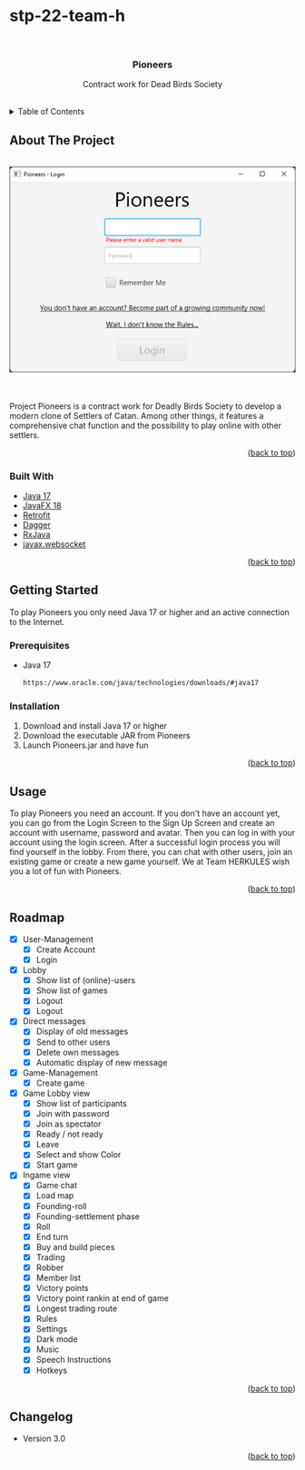 # stp-22-team-h

<div id="top"></div>

<br>
<h3 align="center">Pioneers</h3>
<div align="center">
  <p align="center">
    Contract work for Dead Birds Society
  </p>
</div>
<br>

<!-- TABLE OF CONTENTS -->
<details>
  <summary>Table of Contents</summary>
  <ol>
    <li>
      <a href="#about-the-project">About The Project</a>So
      <ul>
        <li><a href="#built-with">Built With</a></li>
      </ul>
    </li>
    <li>
      <a href="#getting-started">Getting Started</a>
      <ul>
        <li><a href="#prerequisites">Prerequisites</a></li>
        <li><a href="#installation">Installation</a></li>
      </ul>
    </li>
    <li><a href="#usage">Usage</a></li>
    <li><a href="#roadmap">Roadmap</a></li>
    <li><a href="#changelog">Changelog</a></li>
  </ol>
</details>


<!-- ABOUT THE PROJECT -->
## About The Project
<br>

<div align="center">
  <a href="https://github.com/sekassel/stp-22-team-h">
    <img src="images/pioneers.png">
  </a>
</div>

<br><br>
Project Pioneers is a contract work for Deadly Birds Society to develop a modern clone of Settlers of Catan. Among other things, it features a comprehensive chat function and the possibility to play online with other settlers.

<p align="right">(<a href="#top">back to top</a>)</p>

### Built With

* [Java 17](https://www.oracle.com/java/)
* [JavaFX 18](https://openjfx.io/)
* [Retrofit](https://square.github.io/retrofit/)
* [Dagger](https://dagger.dev/)
* [RxJava](https://reactivex.io/)
* [javax.websocket](https://frontbackend.com/maven/artifact/javax.websocket)

<p align="right">(<a href="#top">back to top</a>)</p>


<!-- GETTING STARTED -->
## Getting Started

To play Pioneers you only need Java 17 or higher and an active connection to the Internet.

### Prerequisites

* Java 17
  ```sh
  https://www.oracle.com/java/technologies/downloads/#java17
  ```

### Installation

1. Download and install Java 17 or higher
2. Download the executable JAR from Pioneers
3. Launch Pioneers.jar and have fun

<p align="right">(<a href="#top">back to top</a>)</p>


<!-- USAGE EXAMPLES -->
## Usage

To play Pioneers you need an account. If you don't have an account yet, you can go from the Login Screen to the Sign Up Screen and create an account with username, password and avatar. Then you can log in with your account using the login screen. After a successful login process you will find yourself in the lobby. From there, you can chat with other users, join an existing game or create a new game yourself. We at Team HERKULES wish you a lot of fun with Pioneers.

<p align="right">(<a href="#top">back to top</a>)</p>



<!-- ROADMAP -->
## Roadmap

- [X] User-Management
  - [X] Create Account
  - [X] Login
- [X] Lobby
  - [X] Show list of (online)-users
  - [X] Show list of games
  - [X] Logout
  - [X] Logout
- [X] Direct messages
  - [X] Display of old messages
  - [X] Send to other users
  - [X] Delete own messages
  - [X] Automatic display of new message
- [X] Game-Management
  - [X] Create game
- [X] Game Lobby view
  - [X] Show list of participants
  - [X] Join with password
  - [X] Join as spectator
  - [X] Ready / not ready
  - [X] Leave
  - [X] Select and show Color
  - [X] Start game
- [X] Ingame view
  - [X] Game chat
  - [X] Load map
  - [X] Founding-roll
  - [X] Founding-settlement phase
  - [X] Roll
  - [X] End turn
  - [X] Buy and build pieces
  - [X] Trading
  - [X] Robber
  - [X] Member list
  - [X] Victory points
  - [X] Victory point rankin at end of game
  - [X] Longest trading route
  - [X] Rules
  - [X] Settings
  - [X] Dark mode
  - [X] Music
  - [X] Speech Instructions
  - [X] Hotkeys

<p align="right">(<a href="#top">back to top</a>)</p>



<!-- CHANGELOG -->
## Changelog

- Version 3.0

<p align="right">(<a href="#top">back to top</a>)</p>



<!-- MARKDOWN LINKS & IMAGES -->
<!-- https://www.markdownguide.org/basic-syntax/#reference-style-links -->
[contributors-shield]: https://img.shields.io/github/contributors/sekassel/stp-22-team-h.svg?style=for-the-badge
[contributors-url]: https://github.com/sekassel/stp-22-team-h/graphs/contributors
[product-screenshot]: images/pioneers.png
